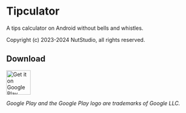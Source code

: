 Tipculator
====
A tips calculator on Android without bells and whistles.

Copyright (c) 2023-2024 NutStudio, all rights reserved.

## Download
<a href='https://play.google.com/store/apps/details?id=me.mengxiaolin.tipculator&pcampaignid=pcampaignidMKT-Other-global-all-co-prtnr-py-PartBadge-Mar2515-1'><img alt='Get it on Google Play' src='https://play.google.com/intl/en_us/badges/static/images/badges/en_badge_web_generic.png' height="64sp"/></a>

*Google Play and the Google Play logo are trademarks of Google LLC.*

